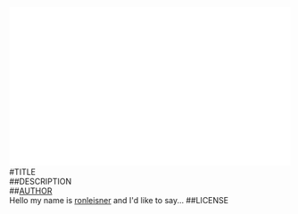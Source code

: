 ![image](screenshot.png)  
#TITLE  
##DESCRIPTION  
##[AUTHOR](https://github.com/ronleisner)  
Hello my name is [ronleisner](https://github.com/ronleisner) and I'd like to say... 
##LICENSE  
